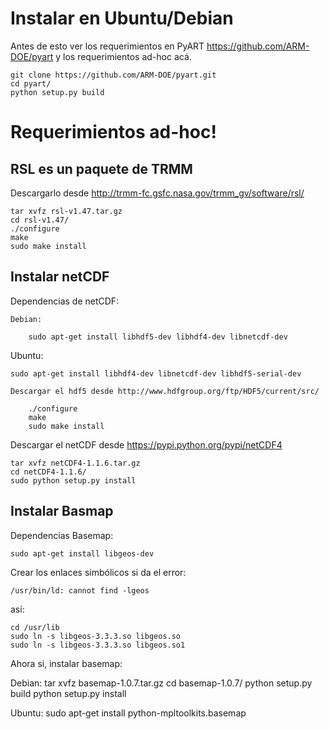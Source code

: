 
Instalar en Ubuntu/Debian
=========================

Antes de esto ver los requerimientos en PyART https://github.com/ARM-DOE/pyart y los requerimientos ad-hoc acá.

    git clone https://github.com/ARM-DOE/pyart.git
    cd pyart/
    python setup.py build


Requerimientos ad-hoc!
======================

RSL es un paquete de TRMM
-------------------------

Descargarlo desde http://trmm-fc.gsfc.nasa.gov/trmm_gv/software/rsl/

    tar xvfz rsl-v1.47.tar.gz 
    cd rsl-v1.47/
    ./configure 
    make
    sudo make install



Instalar netCDF
---------------

Dependencias de netCDF:

    Debian:
        
        sudo apt-get install libhdf5-dev libhdf4-dev libnetcdf-dev

Ubuntu:

    sudo apt-get install libhdf4-dev libnetcdf-dev libhdf5-serial-dev

    Descargar el hdf5 desde http://www.hdfgroup.org/ftp/HDF5/current/src/    

        ./configure 
        make 
        sudo make install
    
    
Descargar el netCDF desde https://pypi.python.org/pypi/netCDF4

    tar xvfz netCDF4-1.1.6.tar.gz 
    cd netCDF4-1.1.6/
    sudo python setup.py install


Instalar Basmap
---------------

Dependencias Basemap:

    sudo apt-get install libgeos-dev

Crear los enlaces simbólicos si da el error:
    
    /usr/bin/ld: cannot find -lgeos

así:

    cd /usr/lib
    sudo ln -s libgeos-3.3.3.so libgeos.so
    sudo ln -s libgeos-3.3.3.so libgeos.so1

Ahora si, instalar basemap:

Debian:
    tar xvfz basemap-1.0.7.tar.gz
    cd basemap-1.0.7/
    python setup.py build
    python setup.py install

Ubuntu:
    sudo apt-get install python-mpltoolkits.basemap

